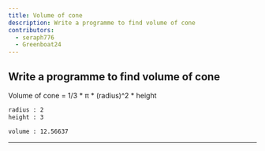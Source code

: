 ```yaml
---
title: Volume of cone
description: Write a programme to find volume of cone
contributors:
  - seraph776
  - Greenboat24
---
```


## Write a programme to find volume of cone

Volume of cone = 1/3 \* π \* (radius)^2 \* height

```txt
radius : 2
height : 3

volume : 12.56637
```

---
